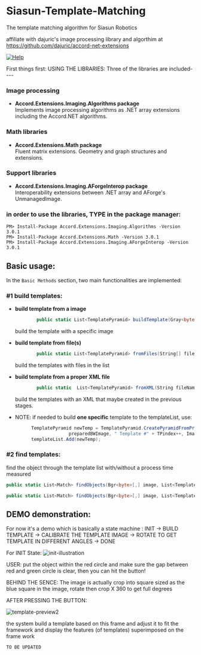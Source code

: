 # Siasun-Template-Matching
The template matching algorithm for Siasun Robotics

affiliate with dajuric's image processing library and algorthim at
https://github.com/dajuric/accord-net-extensions

 <a href="https://github.com/dajuric/accord-net-extensions/raw/master/Deployment/Documentation/Help/Accord.NET%20Extensions%20Documentation.chm"> 
 <img src="https://img.shields.io/badge/Help-download-yellow.svg?style=flat-square" alt="Help"/>  </a>

First things first:
USING THE LIBRARIES: 
Three of the libraries are included----

### Image processing

* __Accord.Extensions.Imaging.Algorithms package__      
 Implements image processing algorithms as .NET array extensions including the Accord.NET algorithms.

### Math libraries

* __Accord.Extensions.Math package__    
  Fluent matrix extensions. Geometry and graph structures and extensions.

### Support libraries

* __Accord.Extensions.Imaging.AForgeInterop package__     
 Interoperability extensions between .NET array and AForge's UnmanagedImage.

 
  
### __in order to use the libraries, TYPE in the package manager:__

    PM> Install-Package Accord.Extensions.Imaging.Algorithms -Version 3.0.1
    PM> Install-Package Accord.Extensions.Math -Version 3.0.1
    PM> Install-Package Accord.Extensions.Imaging.AForgeInterop -Version 3.0.1

## Basic usage:

In the `Basic Methods` section, two main functionalities are implemented:

### #1 build templates:

* __build template from a image__

  ```C#
          public static List<TemplatePyramid> buildTemplate(Gray<byte>[,] image, int Width, int Height, bool buildXMLTemplateFile = false, int angles = 360, int sizes = 1, float minRatio = 0.6f, int[] maxFeaturesPerLevel = null)
  ```
  build the template with a specific image
  
* __build template from file(s)__

  ```C#
          public static List<TemplatePyramid> fromFiles(String[] files, bool buildXMLTemplateFile = false, int angles = 360, int sizes = 1, int[] maxFeaturesPerLevel = null)
  ```
  build the templates with files in the list
  
* __build template from a proper XML file__

  ```C#
          public static  List<TemplatePyramid> fromXML(String fileName)
  ```
  build the templates with an XML that maybe created in the previous stages.
  
*   NOTE: if needed to build __one specific__ template to the templateList, use:
     
    ```C#
          TemplatePyramid newTemp = TemplatePyramid.CreatePyramidFromPreparedBWImage(
                        preparedBWImage, " Template #" + TPindex++, ImageAngle, maxNumberOfFeaturesPerLevel: maxFeaturesPerLevel);     
          templateList.Add(newTemp);
    ```
    
     
### #2 find templates:

find the object through the template list with/without a process time measured

```C#
public static List<Match> findObjects(Bgr<byte>[,] image, List<TemplatePyramid> templPyrs, int Threshold = 80, String[] labels = null, int minDetectionsPerGroup = 0, Func<List<Match>, List<Match>> userFunc = null)

public static List<Match> findObjects(Bgr<byte>[,] image, List<TemplatePyramid> templPyrs,  out long preprocessTime, out long matchTime, int Threshold = 80, String[] labels = null, int minDetectionsPerGroup = 0, Func<List<Match>, List<Match>> userFunc = null)
```


## DEMO demonstration:

For now it's a demo which is basically a state machine :
INIT -> BUILD TEMPLATE -> CALIBRATE THE TEMPLATE IMAGE -> ROTATE TO GET TEMPLATE IN DIFFERENT ANGLES -> DONE

For INIT State:
![init-illustration](https://user-images.githubusercontent.com/22462126/42083095-771595f2-7bbc-11e8-82bd-de8a05cd114a.PNG)

USER: put the object within the red circle and make sure the gap between red and green circle is clear, then you can hit the button!

BEHIND THE SENCE:
    The image is actually crop into square sized as the blue square in the image, 
    rotate then crop X 360 to get full degrees
    
AFTER PRESSING THE BUTTON:

![template-preview2](https://user-images.githubusercontent.com/22462126/42362241-f9a27b80-8124-11e8-955e-c5c7b7dc5ed3.PNG)


the system build a template based on this frame and adjust it to fit the framework and display the features (of templates) superimposed on the frame work 

    TO BE UPDATED
